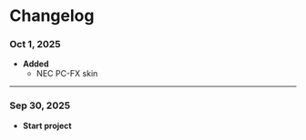 # Changelog

### Oct 1, 2025

- **Added**
  - NEC PC-FX skin

----

### Sep 30, 2025

- **Start project**
